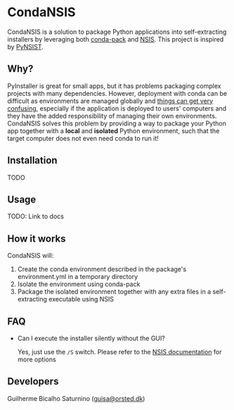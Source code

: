 CondaNSIS
==========

CondaNSIS is a solution to package Python applications into self-extracting installers by leveraging both [conda-pack](https://conda.github.io/conda-pack/) and [NSIS](https://nsis.sourceforge.io/Main_Page).
This project is inspired by [PyNSIST](https://pynsist.readthedocs.io/en/latest/).

Why?
----
PyInstaller is great for small apps, but it has problems packaging complex projects with many dependencies.
However, deployment with conda can be difficult as environments are managed globally and [things can get very confusing](https://xkcd.com/1987/), especially if the application is deployed to users' computers and they have the added responsibility of managing their own environments.
CondaNSIS solves this problem by providing a way to package your Python app together with a **local** and **isolated** Python environment, such that the target computer does not even need conda to run it!

Installation
------------
TODO

Usage
------
TODO: Link to docs

How it works
------------
CondaNSIS will:

1. Create the conda environment described in the package's environment.yml in a temporary directory
2. Isolate the environment using conda-pack
3. Package the isolated environment together with any extra files in a self-extracting executable using NSIS


FAQ
----
* Can I execute the installer silently without the GUI?
    
    Yes, just use the `/S` switch. Please refer to the [NSIS documentation](https://nsis.sourceforge.io/Docs/Chapter3.html) for more options


Developers
-----------
Guilherme Bicalho Saturnino (guisa@orsted.dk)